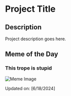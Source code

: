 # Project Title

## Description

Project description goes here.

## Meme of the Day

### This trope is stupid
![Meme Image](https://i.redd.it/u3pdgm8og47d1.gif)

Updated on: [6/18/2024]

